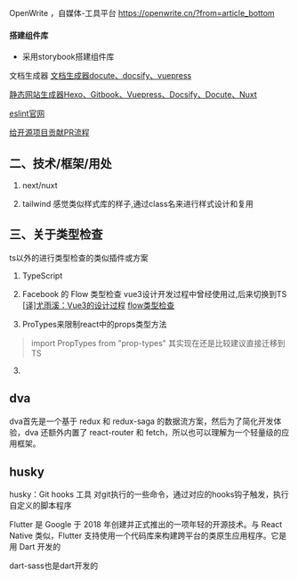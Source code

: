 OpenWrite ，自媒体-工具平台
https://openwrite.cn/?from=article_bottom


####  搭建组件库
* 采用storybook搭建组件库

文档生成器
[文档生成器docute、docsify、vuepress](https://www.hojun.cn/2020/02/14/ck8irvl2u00eodwtuwr1ldb60/#%E6%9C%80%E5%90%8E%E4%B9%9F%E6%98%AF%E6%9C%80%E6%A3%92%E7%9A%84)

[静态网站生成器Hexo、Gitbook、Vuepress、Docsify、Docute、Nuxt](https://www.oicqzone.com/pc/2020080825008.html)

[eslint官网](https://eslint.bootcss.com/)



[给开源项目贡献PR流程](https://juejin.cn/post/7092414491836710925)

## 二、技术/框架/用处

1.  next/nuxt

2.  tailwind
    感觉类似样式库的样子,通过class名来进行样式设计和复用

## 三、关于类型检查
   ts以外的进行类型检查的类似插件或方案
1. TypeScript

2. Facebook 的 Flow 类型检查
   vue3设计开发过程中曾经使用过,后来切换到TS
   [[译]尤雨溪：Vue3的设计过程](https://juejin.cn/post/6844903823937372174)
   [flow类型检查](https://segmentfault.com/a/1190000020425195)
2. ProTypes来限制react中的props类型方法
  > import PropTypes from "prop-types"
  其实现在还是比较建议直接迁移到TS

3. 


## dva 
dva首先是一个基于 redux 和 redux-saga 的数据流方案，然后为了简化开发体验，dva 还额外内置了 react-router 和 fetch，所以也可以理解为一个轻量级的应用框架。



## husky 
husky：Git hooks 工具
对git执行的一些命令，通过对应的hooks钩子触发，执行自定义的脚本程序


Flutter 是 Google 于 2018 年创建并正式推出的一项年轻的开源技术。与 React Native 类似，Flutter 支持使用一个代码库来构建跨平台的类原生应用程序。它是用 Dart 开发的

dart-sass也是dart开发的